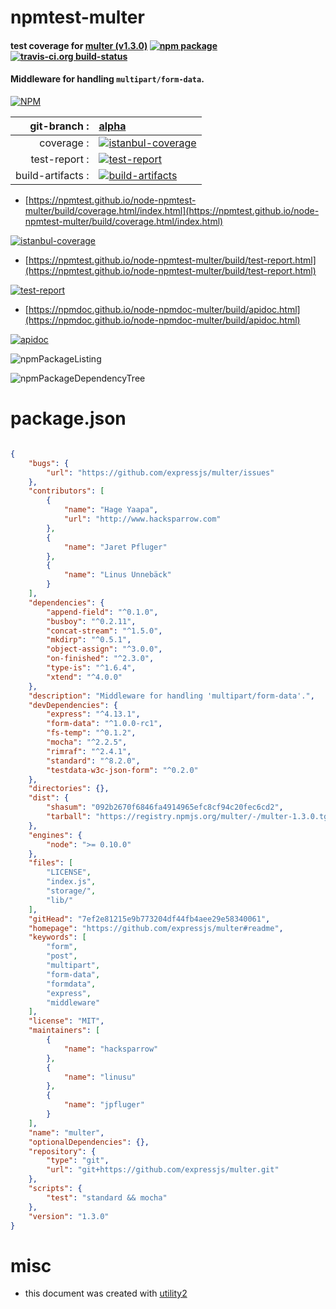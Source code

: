 # npmtest-multer

#### test coverage for  [multer (v1.3.0)](https://github.com/expressjs/multer#readme)  [![npm package](https://img.shields.io/npm/v/npmtest-multer.svg?style=flat-square)](https://www.npmjs.org/package/npmtest-multer) [![travis-ci.org build-status](https://api.travis-ci.org/npmtest/node-npmtest-multer.svg)](https://travis-ci.org/npmtest/node-npmtest-multer)

#### Middleware for handling `multipart/form-data`.

[![NPM](https://nodei.co/npm/multer.png?downloads=true&downloadRank=true&stars=true)](https://www.npmjs.com/package/multer)

| git-branch : | [alpha](https://github.com/npmtest/node-npmtest-multer/tree/alpha)|
|--:|:--|
| coverage : | [![istanbul-coverage](https://npmtest.github.io/node-npmtest-multer/build/coverage.badge.svg)](https://npmtest.github.io/node-npmtest-multer/build/coverage.html/index.html)|
| test-report : | [![test-report](https://npmtest.github.io/node-npmtest-multer/build/test-report.badge.svg)](https://npmtest.github.io/node-npmtest-multer/build/test-report.html)|
| build-artifacts : | [![build-artifacts](https://npmtest.github.io/node-npmtest-multer/glyphicons_144_folder_open.png)](https://github.com/npmtest/node-npmtest-multer/tree/gh-pages/build)|

- [https://npmtest.github.io/node-npmtest-multer/build/coverage.html/index.html](https://npmtest.github.io/node-npmtest-multer/build/coverage.html/index.html)

[![istanbul-coverage](https://npmtest.github.io/node-npmtest-multer/build/screenCapture.buildCi.browser.%252Ftmp%252Fbuild%252Fcoverage.lib.html.png)](https://npmtest.github.io/node-npmtest-multer/build/coverage.html/index.html)

- [https://npmtest.github.io/node-npmtest-multer/build/test-report.html](https://npmtest.github.io/node-npmtest-multer/build/test-report.html)

[![test-report](https://npmtest.github.io/node-npmtest-multer/build/screenCapture.buildCi.browser.%252Ftmp%252Fbuild%252Ftest-report.html.png)](https://npmtest.github.io/node-npmtest-multer/build/test-report.html)

- [https://npmdoc.github.io/node-npmdoc-multer/build/apidoc.html](https://npmdoc.github.io/node-npmdoc-multer/build/apidoc.html)

[![apidoc](https://npmdoc.github.io/node-npmdoc-multer/build/screenCapture.buildCi.browser.%252Ftmp%252Fbuild%252Fapidoc.html.png)](https://npmdoc.github.io/node-npmdoc-multer/build/apidoc.html)

![npmPackageListing](https://npmtest.github.io/node-npmtest-multer/build/screenCapture.npmPackageListing.svg)

![npmPackageDependencyTree](https://npmtest.github.io/node-npmtest-multer/build/screenCapture.npmPackageDependencyTree.svg)



# package.json

```json

{
    "bugs": {
        "url": "https://github.com/expressjs/multer/issues"
    },
    "contributors": [
        {
            "name": "Hage Yaapa",
            "url": "http://www.hacksparrow.com"
        },
        {
            "name": "Jaret Pfluger"
        },
        {
            "name": "Linus Unnebäck"
        }
    ],
    "dependencies": {
        "append-field": "^0.1.0",
        "busboy": "^0.2.11",
        "concat-stream": "^1.5.0",
        "mkdirp": "^0.5.1",
        "object-assign": "^3.0.0",
        "on-finished": "^2.3.0",
        "type-is": "^1.6.4",
        "xtend": "^4.0.0"
    },
    "description": "Middleware for handling 'multipart/form-data'.",
    "devDependencies": {
        "express": "^4.13.1",
        "form-data": "^1.0.0-rc1",
        "fs-temp": "^0.1.2",
        "mocha": "^2.2.5",
        "rimraf": "^2.4.1",
        "standard": "^8.2.0",
        "testdata-w3c-json-form": "^0.2.0"
    },
    "directories": {},
    "dist": {
        "shasum": "092b2670f6846fa4914965efc8cf94c20fec6cd2",
        "tarball": "https://registry.npmjs.org/multer/-/multer-1.3.0.tgz"
    },
    "engines": {
        "node": ">= 0.10.0"
    },
    "files": [
        "LICENSE",
        "index.js",
        "storage/",
        "lib/"
    ],
    "gitHead": "7ef2e81215e9b773204df44fb4aee29e58340061",
    "homepage": "https://github.com/expressjs/multer#readme",
    "keywords": [
        "form",
        "post",
        "multipart",
        "form-data",
        "formdata",
        "express",
        "middleware"
    ],
    "license": "MIT",
    "maintainers": [
        {
            "name": "hacksparrow"
        },
        {
            "name": "linusu"
        },
        {
            "name": "jpfluger"
        }
    ],
    "name": "multer",
    "optionalDependencies": {},
    "repository": {
        "type": "git",
        "url": "git+https://github.com/expressjs/multer.git"
    },
    "scripts": {
        "test": "standard && mocha"
    },
    "version": "1.3.0"
}
```



# misc
- this document was created with [utility2](https://github.com/kaizhu256/node-utility2)
